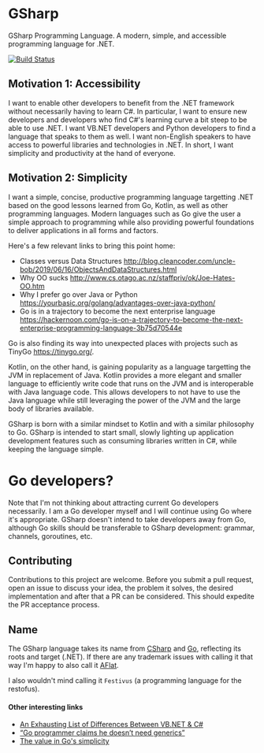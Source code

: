 # GSharp
GSharp Programming Language.
A modern, simple, and accessible programming language for .NET.

[![Build Status](https://dev.azure.com/gsharplang/gsharp/_apis/build/status/GSharp-CI?branchName=master)](https://dev.azure.com/gsharplang/gsharp/_build/latest?definitionId=3&branchName=master)

## Motivation 1: Accessibility
I want to enable other developers to benefit from the .NET framework without necessarily having to learn C#. In particular, I want to ensure new developers and developers who find C#'s learning curve a bit steep to be able to use .NET. I want VB.NET developers and Python developers to find a language that speaks to them as well. I want non-English speakers to have access to powerful libraries and technologies in .NET. In short, I want simplicity and productivity at the hand of everyone.

## Motivation 2: Simplicity
I want a simple, concise, productive programming language targetting .NET based on the good lessons learned from Go, Kotlin, as well as other programming languages. Modern languages such as Go give the user a simple approach to programming while also providing powerful foundations to deliver applications in all forms and factors.

Here's a few relevant links to bring this point home:
  - Classes versus Data Structures http://blog.cleancoder.com/uncle-bob/2019/06/16/ObjectsAndDataStructures.html
  - Why OO sucks http://www.cs.otago.ac.nz/staffpriv/ok/Joe-Hates-OO.htm
  - Why I prefer go over Java or Python https://yourbasic.org/golang/advantages-over-java-python/
  - Go is in a trajectory to become the next enterprise language https://hackernoon.com/go-is-on-a-trajectory-to-become-the-next-enterprise-programming-language-3b75d70544e

Go is also finding its way into unexpected places with projects such as TinyGo https://tinygo.org/.

Kotlin, on the other hand, is gaining popularity as a language targetting the JVM in replacement of Java. Kotlin provides a more elegant and smaller language to efficiently write code that runs on the JVM and is interoperable with Java language code. This allows developers to not have to use the Java language while still leveraging the power of the JVM and the large body of libraries available.

GSharp is born with a similar mindset to Kotlin and with a similar philosophy to Go. GSharp is intended to start small, slowly lighting up application development features such as consuming libraries written in C#, while keeping the language simple.

# Go developers?
Note that I'm not thinking about attracting current Go developers necessarily. I am a Go developer myself and I will continue using Go where it's appropriate. GSharp doesn't intend to take developers away from Go, although Go skills should be transferable to GSharp development: grammar, channels, goroutines, etc.

## Contributing
Contributions to this project are welcome. Before you submit a pull request, open an issue to discuss your idea, the problem it solves, the desired implementation and after that a PR can be considered. This should expedite the PR acceptance process.

## Name
The GSharp language takes its name from [CSharp](https://github.com/dotnet/csharplang) and [Go](https://go.googlesource.com/go), reflecting its roots and target (.NET). If there are any trademark issues with calling it that way I'm happy to also call it [AFlat](https://www.uberchord.com/blog/g-sharp-or-a-flat-on-guitar-chord-shapes-major-scale-songs-in-the-key-of-g-sharp-a-flat/).

I also wouldn't mind calling it `Festivus` (a programming language for the restofus).

#### Other interesting links
  - [An Exhausting List of Differences Between VB.NET & C#](https://anthonydgreen.net/2019/02/12/exhausting-list-of-differences-between-vb-net-c/)
  - [“Go programmer claims he doesn’t need generics”](https://classicprogrammerpaintings.com/post/144854447139/go-programmer-claims-he-doesnt-need-generics)
  - [The value in Go's simplicity](https://benjamincongdon.me/blog/2019/11/11/The-Value-in-Gos-Simplicity/)

